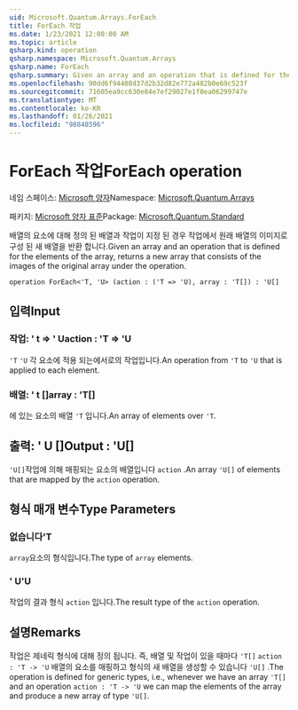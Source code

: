 ```yaml
---
uid: Microsoft.Quantum.Arrays.ForEach
title: ForEach 작업
ms.date: 1/23/2021 12:00:00 AM
ms.topic: article
qsharp.kind: operation
qsharp.namespace: Microsoft.Quantum.Arrays
qsharp.name: ForEach
qsharp.summary: Given an array and an operation that is defined for the elements of the array, returns a new array that consists of the images of the original array under the operation.
ms.openlocfilehash: 90dd6f94408d37d2b32d82e772a482b0e69c523f
ms.sourcegitcommit: 71605ea9cc630e84e7ef29027e1f0ea06299747e
ms.translationtype: MT
ms.contentlocale: ko-KR
ms.lasthandoff: 01/26/2021
ms.locfileid: "98848596"
---
```

# <a name="foreach-operation"></a><span data-ttu-id="2abf8-102">ForEach 작업</span><span class="sxs-lookup"><span data-stu-id="2abf8-102">ForEach operation</span></span>

<span data-ttu-id="2abf8-103">네임 스페이스: [Microsoft 양자](xref:Microsoft.Quantum.Arrays)</span><span class="sxs-lookup"><span data-stu-id="2abf8-103">Namespace: [Microsoft.Quantum.Arrays](xref:Microsoft.Quantum.Arrays)</span></span>

<span data-ttu-id="2abf8-104">패키지: [Microsoft 양자 표준](https://nuget.org/packages/Microsoft.Quantum.Standard)</span><span class="sxs-lookup"><span data-stu-id="2abf8-104">Package: [Microsoft.Quantum.Standard](https://nuget.org/packages/Microsoft.Quantum.Standard)</span></span>


<span data-ttu-id="2abf8-105">배열의 요소에 대해 정의 된 배열과 작업이 지정 된 경우 작업에서 원래 배열의 이미지로 구성 된 새 배열을 반환 합니다.</span><span class="sxs-lookup"><span data-stu-id="2abf8-105">Given an array and an operation that is defined for the elements of the array, returns a new array that consists of the images of the original array under the operation.</span></span>

```qsharp
operation ForEach<'T, 'U> (action : ('T => 'U), array : 'T[]) : 'U[]
```


## <a name="input"></a><span data-ttu-id="2abf8-106">입력</span><span class="sxs-lookup"><span data-stu-id="2abf8-106">Input</span></span>

### <a name="action--t--u"></a><span data-ttu-id="2abf8-107">작업: ' t => ' U</span><span class="sxs-lookup"><span data-stu-id="2abf8-107">action : 'T => 'U</span></span> 

<span data-ttu-id="2abf8-108">`'T` `'U` 각 요소에 적용 되는에서로의 작업입니다.</span><span class="sxs-lookup"><span data-stu-id="2abf8-108">An operation from `'T` to `'U` that is applied to each element.</span></span>


### <a name="array--t"></a><span data-ttu-id="2abf8-109">배열: ' t []</span><span class="sxs-lookup"><span data-stu-id="2abf8-109">array : 'T[]</span></span>

<span data-ttu-id="2abf8-110">에 있는 요소의 배열 `'T` 입니다.</span><span class="sxs-lookup"><span data-stu-id="2abf8-110">An array of elements over `'T`.</span></span>



## <a name="output--u"></a><span data-ttu-id="2abf8-111">출력: ' U []</span><span class="sxs-lookup"><span data-stu-id="2abf8-111">Output : 'U[]</span></span>

<span data-ttu-id="2abf8-112">`'U[]`작업에 의해 매핑되는 요소의 배열입니다 `action` .</span><span class="sxs-lookup"><span data-stu-id="2abf8-112">An array `'U[]` of elements that are mapped by the `action` operation.</span></span>

## <a name="type-parameters"></a><span data-ttu-id="2abf8-113">형식 매개 변수</span><span class="sxs-lookup"><span data-stu-id="2abf8-113">Type Parameters</span></span>

### <a name="t"></a><span data-ttu-id="2abf8-114">없습니다</span><span class="sxs-lookup"><span data-stu-id="2abf8-114">'T</span></span>

<span data-ttu-id="2abf8-115">`array`요소의 형식입니다.</span><span class="sxs-lookup"><span data-stu-id="2abf8-115">The type of `array` elements.</span></span>
### <a name="u"></a><span data-ttu-id="2abf8-116">' U</span><span class="sxs-lookup"><span data-stu-id="2abf8-116">'U</span></span>

<span data-ttu-id="2abf8-117">작업의 결과 형식 `action` 입니다.</span><span class="sxs-lookup"><span data-stu-id="2abf8-117">The result type of the `action` operation.</span></span>

## <a name="remarks"></a><span data-ttu-id="2abf8-118">설명</span><span class="sxs-lookup"><span data-stu-id="2abf8-118">Remarks</span></span>

<span data-ttu-id="2abf8-119">작업은 제네릭 형식에 대해 정의 됩니다. 즉, 배열 및 작업이 있을 때마다 `'T[]` `action : 'T -> 'U` 배열의 요소를 매핑하고 형식의 새 배열을 생성할 수 있습니다 `'U[]` .</span><span class="sxs-lookup"><span data-stu-id="2abf8-119">The operation is defined for generic types, i.e., whenever we have an array `'T[]` and an operation `action : 'T -> 'U` we can map the elements of the array and produce a new array of type `'U[]`.</span></span>